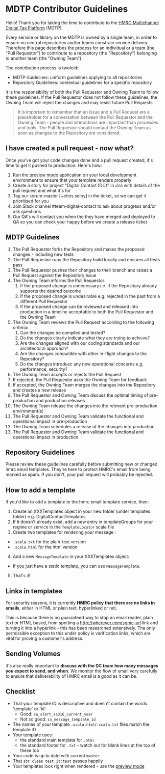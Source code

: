 # MDTP Contributor Guidelines

Hello! Thank you for taking the time to contribute to the [HMRC Multichannel Digital Tax Platform](https://hmrc.github.io) (MDTP).

Every service or library on the MDTP is owned by a single team, in order to ensure no central repositories and/or teams constrain service delivery. Therefore this page describes the process for an individual or a team (the "Pull Requestor") to contribute to a repository (the "Repository") belonging to another team (the "Owning Team"). 

The contribution process is twofold: 
- MDTP Guidelines: uniform guidelines applying to all repositories
- Repository Guidelines: contextual guidelines for a specific repository

It is the responsibility of both the Pull Requestor and Owning Team to follow these guidelines. If the Pull Requestor does not follow these guidelines, the Owning Team will reject the changes and may resist future Pull Requests. 

> It is important to remember that an Issue and a Pull Request are a placeholder for a conversation between the Pull Requestor and the Owning Team - people and interactions are important than processes and tools. The Pull Requestor should contact the Owning Team as soon as changes to the Repository are considered.

## I have created a pull request - now what?

Once you've got your code changes done and a pull request created, it's time to get it pushed to production. Here's how:

1. Run the [preview mode](/README.md#preview-development) application on your local development environment to ensure that your template renders properly
2. Create a story for project "Digital Contact (DC)" in Jira with details of the pull request and what it's for
3. Tag our scrum-master [~chris.selby] in the ticket, so we can get it prioritised for you
4. Join Slack channel #team-digital-contact to ask about progress and/or ask questions
5. Our QA's will contact you when the they have merged and deployed to QA so you can check your happy before we create a release ticket

## MDTP Guidelines 

1. The Pull Requestor forks the Repository and makes the proposed changes - including new tests
2. The Pull Requestor runs the Repository build locally and ensures all tests pass
3. The Pull Requestor pushes their changes to their branch and raises a Pull Request against the Repository Issue
4. The Owning Team informs the Pull Requestor:
    1. If the proposed change is unnecessary i.e. if the Repository already supports the desired outcome
    2. If the proposed change is undesirable e.g. rejected in the past from a different Pull Requestor
    3. If the proposed change can be reviewed and released into production in a timeline acceptable to both the Pull Requestor and the Owning Team
5. The Owning Team reviews the Pull Request according to the following criteria:
    1. Can the changes be compiled and tested?
    2. Do the changes clearly indicate what they are trying to achieve?
    2. Are the changes aligned with our coding standards and our architectural approach?
    3. Are the changes compatible with other in-flight changes to the Repository?
    4. Do the changes introduec any new operational concerns e.g. performance, security?
6. The Owning Team accepts or rejects the Pull Request
7. If rejected, the Pull Requestor asks the Owning Team for feedback
8. If accepted, the Owning Team merges the changes into the Repository and creates a new release
9. The Pull Requestor and Owning Team discuss the optimal timing of pre-production and production releases
10. The Owning Team release the changes into the relevant pre-production environment(s)
11. The Pull Requestor and Owning Team validate the functional and operational impact in pre-production
12. The Owning Team schedules a release of the changes into production
13. The Pull Requestor and Owning Team validate the functional and operational impact in production

## Repository Guidelines

Please review these guidelines carefully before submitting new or changed hmrc email templates. They're here to protect HMRC's email from being marked as spam. If you don't, your pull request will probably be rejected. 

## How to add a template

If you'd like to add a template to the hmrc email template service, then:

1. Create an XXXTemplates object in your new folder (under templates folder) e.g. DigitalContactTemplates
2. If it doesn't already exist, add a new entry in templateGroups for your regime or service in the `TemplateLocator` scale file
4. Create two templates for rendering your message :
  * `.scala.txt` for the plain-text version
  * `.scala.html` for the html version
4. Add a new `MessageTemplate` in your XXXTemplates object: 
  * If you just have a static template, you can use `MessageTemplate`. 
5. That's it!

## Links in templates

For security reasons, it is currently **HMRC policy that there are no links in emails**, either in HTML or plain text, hyperlinked or not.

This is because there is no guaranteed way to stop an email reader, plain text or HTML based, from spotting a http://wherever.com/some-url link and turning it into a hyperlink - this has been researched extensively. The only permissible exception to this under policy is verification links, which are vital for proving a customer's address.

## Sending Volumes

It's also really important to **discuss with the DC team how many messages you expect to send, and when.** We monitor the flow of email very carefully to ensure that deliverability of HMRC email is a good as it can be.

## Checklist

* That your template ID is descriptive and doesn't contain the words 'template' or 'id'.
  * Good: `sa_alert_sa316_current_year`
  * Not so good: `sa_message_template_id`
* The names of your template `.scala.html`/`.scala.txt` files match the template ID
* Your template uses:
  * the standard main template for `.html` 
  * the standard footer for `.txt` - watch out for blank lines at the top of these too
* Your code is up to date with current `master`
* That `sbt clean test it:test` passes happily
* Your templates look right when rendered - use the [preview mode](/README.md#preview-development)
